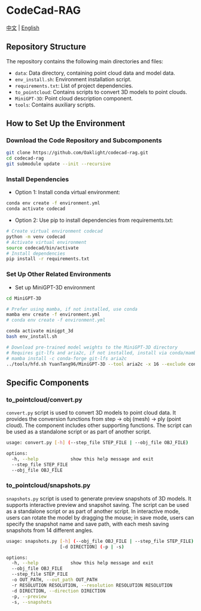 # CodeCad-RAG

[中文](./README_zh.md) | [English](./README.md)

## Repository Structure

The repository contains the following main directories and files:

* `data`: Data directory, containing point cloud data and model data.
* `env_install.sh`: Environment installation script.
* `requirements.txt`: List of project dependencies.
* `to_pointcloud`: Contains scripts to convert 3D models to point clouds.
* `MiniGPT-3D`: Point cloud description component.
* `tools`: Contains auxiliary scripts.

## How to Set Up the Environment

### Download the Code Repository and Subcomponents

```bash
git clone https://github.com/Oaklight/codecad-rag.git
cd codecad-rag
git submodule update --init --recursive
```

### Install Dependencies

* Option 1: Install conda virtual environment:

```bash
conda env create -f environment.yml
conda activate codecad
```

* Option 2: Use pip to install dependencies from requirements.txt:

```bash
# Create virtual environment codecad
python -m venv codecad
# Activate virtual environment
source codecad/bin/activate
# Install dependencies
pip install -r requirements.txt
```

### Set Up Other Related Environments

* Set up MiniGPT-3D environment

```bash
cd MiniGPT-3D

# Prefer using mamba, if not installed, use conda
mamba env create -f environment.yml
# conda env create -f environment.yml

conda activate minigpt_3d
bash env_install.sh

# Download pre-trained model weights to the MiniGPT-3D directory
# Requires git-lfs and aria2c, if not installed, install via conda/mamba
# mamba install -c conda-forge git-lfs aria2c
../tools/hfd.sh YuanTang96/MiniGPT-3D --tool aria2c -x 16 --exclude config.json --exclude README.md --exclude .gitattributes
```

## Specific Components

### to_pointcloud/convert.py

`convert.py` script is used to convert 3D models to point cloud data. It provides the conversion functions from step -> obj (mesh) -> ply (point cloud). The component includes other supporting functions. The script can be used as a standalone script or as part of another script.

```bash
usage: convert.py [-h] (--step_file STEP_FILE | --obj_file OBJ_FILE)

options:
  -h, --help            show this help message and exit
  --step_file STEP_FILE
  --obj_file OBJ_FILE
```

### to_pointcloud/snapshots.py

`snapshots.py` script is used to generate preview snapshots of 3D models. It supports interactive preview and snapshot saving. The script can be used as a standalone script or as part of another script. In interactive mode, users can rotate the model by dragging the mouse; in save mode, users can specify the snapshot name and save path, with each mesh saving snapshots from 14 different angles.

```bash
usage: snapshots.py [-h] (--obj_file OBJ_FILE | --step_file STEP_FILE) [-o OUT_PATH] [-r RESOLUTION RESOLUTION]
                    [-d DIRECTION] (-p | -s)

options:
  -h, --help            show this help message and exit
  --obj_file OBJ_FILE
  --step_file STEP_FILE
  -o OUT_PATH, --out_path OUT_PATH
  -r RESOLUTION RESOLUTION, --resolution RESOLUTION RESOLUTION
  -d DIRECTION, --direction DIRECTION
  -p, --preview
  -s, --snapshots
```
